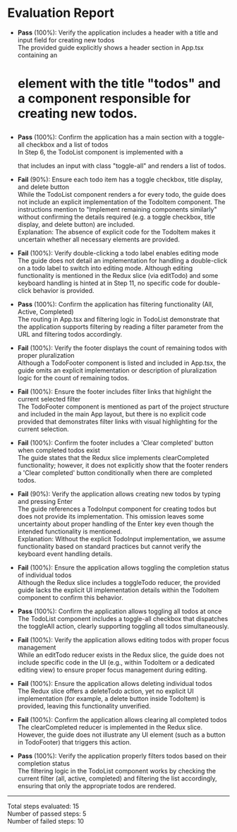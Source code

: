 # Evaluation Report

- **Pass** (100%): Verify the application includes a header with a title and input field for creating new todos  
  The provided guide explicitly shows a header section in App.tsx containing an <h1> element with the title "todos" and a <TodoInput /> component responsible for creating new todos.

- **Pass** (100%): Confirm the application has a main section with a toggle-all checkbox and a list of todos  
  In Step 6, the TodoList component is implemented with a <section className="main"> that includes an input with class "toggle-all" and renders a list of todos.

- **Fail** (90%): Ensure each todo item has a toggle checkbox, title display, and delete button  
  While the TodoList component renders a <TodoItem /> for every todo, the guide does not include an explicit implementation of the TodoItem component. The instructions mention to "Implement remaining components similarly" without confirming the details required (e.g. a toggle checkbox, title display, and delete button) are included.  
  Explanation: The absence of explicit code for the TodoItem makes it uncertain whether all necessary elements are provided.

- **Fail** (100%): Verify double-clicking a todo label enables editing mode  
  The guide does not detail an implementation for handling a double-click on a todo label to switch into editing mode. Although editing functionality is mentioned in the Redux slice (via editTodo) and some keyboard handling is hinted at in Step 11, no specific code for double-click behavior is provided.

- **Pass** (100%): Confirm the application has filtering functionality (All, Active, Completed)  
  The routing in App.tsx and filtering logic in TodoList demonstrate that the application supports filtering by reading a filter parameter from the URL and filtering todos accordingly.

- **Fail** (100%): Verify the footer displays the count of remaining todos with proper pluralization  
  Although a TodoFooter component is listed and included in App.tsx, the guide omits an explicit implementation or description of pluralization logic for the count of remaining todos.

- **Fail** (100%): Ensure the footer includes filter links that highlight the current selected filter  
  The TodoFooter component is mentioned as part of the project structure and included in the main App layout, but there is no explicit code provided that demonstrates filter links with visual highlighting for the current selection.

- **Fail** (100%): Confirm the footer includes a 'Clear completed' button when completed todos exist  
  The guide states that the Redux slice implements clearCompleted functionality; however, it does not explicitly show that the footer renders a 'Clear completed' button conditionally when there are completed todos.

- **Fail** (90%): Verify the application allows creating new todos by typing and pressing Enter  
  The guide references a TodoInput component for creating todos but does not provide its implementation. This omission leaves some uncertainty about proper handling of the Enter key even though the intended functionality is mentioned.  
  Explanation: Without the explicit TodoInput implementation, we assume functionality based on standard practices but cannot verify the keyboard event handling details.

- **Fail** (100%): Ensure the application allows toggling the completion status of individual todos  
  Although the Redux slice includes a toggleTodo reducer, the provided guide lacks the explicit UI implementation details within the TodoItem component to confirm this behavior.

- **Pass** (100%): Confirm the application allows toggling all todos at once  
  The TodoList component includes a toggle-all checkbox that dispatches the toggleAll action, clearly supporting toggling all todos simultaneously.

- **Fail** (100%): Verify the application allows editing todos with proper focus management  
  While an editTodo reducer exists in the Redux slice, the guide does not include specific code in the UI (e.g., within TodoItem or a dedicated editing view) to ensure proper focus management during editing.

- **Fail** (100%): Ensure the application allows deleting individual todos  
  The Redux slice offers a deleteTodo action, yet no explicit UI implementation (for example, a delete button inside TodoItem) is provided, leaving this functionality unverified.

- **Fail** (100%): Confirm the application allows clearing all completed todos  
  The clearCompleted reducer is implemented in the Redux slice. However, the guide does not illustrate any UI element (such as a button in TodoFooter) that triggers this action.

- **Pass** (100%): Verify the application properly filters todos based on their completion status  
  The filtering logic in the TodoList component works by checking the current filter (all, active, completed) and filtering the list accordingly, ensuring that only the appropriate todos are rendered.

---

Total steps evaluated: 15  
Number of passed steps: 5  
Number of failed steps: 10